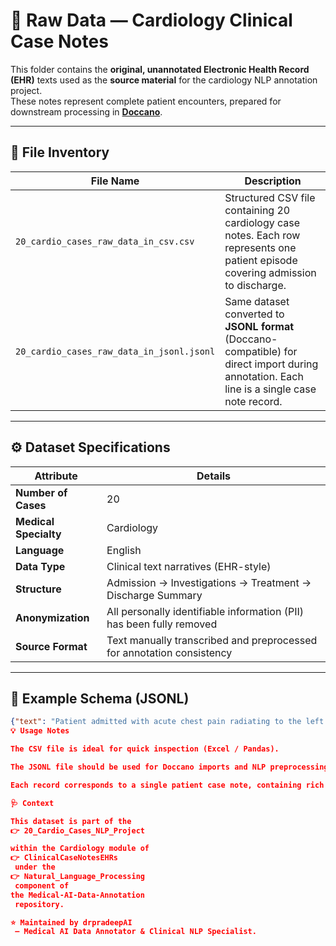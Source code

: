 # 📄 Raw Data — Cardiology Clinical Case Notes

This folder contains the **original, unannotated Electronic Health Record (EHR)** texts used as the **source material** for the cardiology NLP annotation project.  
These notes represent complete patient encounters, prepared for downstream processing in **[Doccano](https://github.com/doccano/doccano)**.

---

## 📁 File Inventory

| File Name | Description |
|------------|--------------|
| `20_cardio_cases_raw_data_in_csv.csv` | Structured CSV file containing 20 cardiology case notes. Each row represents one patient episode covering admission to discharge. |
| `20_cardio_cases_raw_data_in_jsonl.jsonl` | Same dataset converted to **JSONL format** (Doccano-compatible) for direct import during annotation. Each line is a single case note record. |

---

## ⚙️ Dataset Specifications

| Attribute | Details |
|------------|----------|
| **Number of Cases** | 20 |
| **Medical Specialty** | Cardiology |
| **Language** | English |
| **Data Type** | Clinical text narratives (EHR-style) |
| **Structure** | Admission → Investigations → Treatment → Discharge Summary |
| **Anonymization** | All personally identifiable information (PII) has been fully removed |
| **Source Format** | Text manually transcribed and preprocessed for annotation consistency |

---

## 🧩 Example Schema (JSONL)

```json
{"text": "Patient admitted with acute chest pain radiating to the left arm. ECG shows ST elevation in leads V2–V6."}
💡 Usage Notes

The CSV file is ideal for quick inspection (Excel / Pandas).

The JSONL file should be used for Doccano imports and NLP preprocessing pipelines.

Each record corresponds to a single patient case note, containing rich medical language suitable for Named Entity Recognition (NER) tasks.

🩺 Context

This dataset is part of the
👉 20_Cardio_Cases_NLP_Project

within the Cardiology module of
👉 ClinicalCaseNotesEHRs
 under the
👉 Natural_Language_Processing
 component of
the Medical-AI-Data-Annotation
 repository.

⭐ Maintained by drpradeepAI
 — Medical AI Data Annotator & Clinical NLP Specialist.
